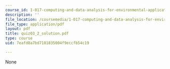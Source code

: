 ```yaml
---
course_id: 1-017-computing-and-data-analysis-for-environmental-applications-fall-2003
description: ''
file_location: /coursemedia/1-017-computing-and-data-analysis-for-environmental-applications-fall-2003/7eafd8a7bd7101835004f9eccfb54c19_quiz03_2_solution.pdf
file_type: application/pdf
layout: pdf
title: quiz03_2_solution.pdf
type: course
uid: 7eafd8a7bd7101835004f9eccfb54c19

---
```

None